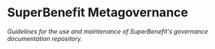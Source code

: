 # SuperBenefit Metagovernance
*Guidelines for the use and maintenance of SuperBenefit's governance documentation repository.*

<!--
Describe the governance process for approving changes to this repository here.

For more information check out:
- [Add a governance.md file to all your OSS projects
](https://modeling-languages.com/add-a-governance-md-file-to-all-your-oss-projects/)
-->
